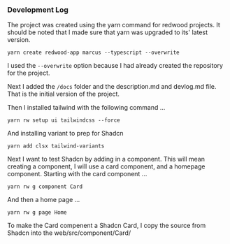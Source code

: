 ### Development Log

The project was created using the yarn command for redwood projects. It should be noted that I made sure that yarn was upgraded to its' latest version.

``` yarn create redwood-app marcus --typescript --overwrite ```

I used the `--overwrite` option because I had already created the repository for the project.

Next I added the `/docs` folder and the description.md and devlog.md file. That is the initial version of the project.

Then I installed tailwind with the following command ...

```yarn rw setup ui tailwindcss --force```

And installing variant to prep for Shadcn

```yarn add clsx tailwind-variants```

Next I want to test Shadcn by adding in a component. This will mean creating a component, I will use a card component, and a homepage component. Starting with the card component ...

```yarn rw g component Card```

And then a home page ...

```yarn rw g page Home```

To make the Card compenent a Shadcn Card, I copy the source from Shadcn into the web/src/component/Card/
